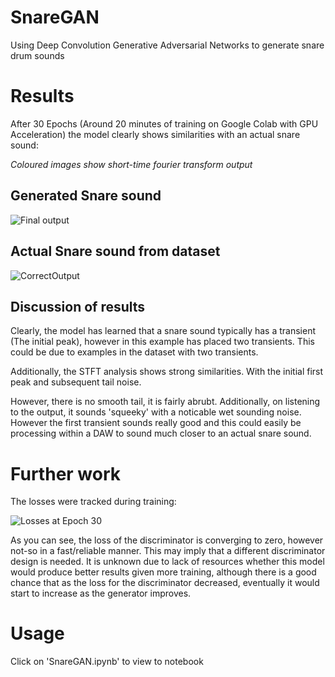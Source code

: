 # SnareGAN

Using Deep Convolution Generative Adversarial Networks to generate snare drum sounds

# Results

After 30 Epochs (Around 20 minutes of training on Google Colab with GPU Acceleration) the model clearly shows similarities with an actual snare sound:

*Coloured images show short-time fourier transform output*

## Generated Snare sound

![Final output](https://user-images.githubusercontent.com/47565873/126161264-82d4f615-180a-4729-87f9-82e11e33098a.png)

## Actual Snare sound from dataset

![CorrectOutput](https://user-images.githubusercontent.com/47565873/126161195-6494c8cc-b007-42af-aadc-a6d7f2c7860f.png)

## Discussion of results

Clearly, the model has learned that a snare sound typically has a transient (The initial peak), however in this example has placed two transients. This could be due to examples in the dataset with two transients.

Additionally, the STFT analysis shows strong similarities. With the initial first peak and subsequent tail noise.

However, there is no smooth tail, it is fairly abrubt. Additionally, on listening to the output, it sounds 'squeeky' with a noticable wet sounding noise. However the first transient sounds really good and this could easily be processing within a DAW to sound much closer to an actual snare sound.

# Further work

The losses were tracked during training:

![Losses at Epoch 30](https://user-images.githubusercontent.com/47565873/126162030-06d4a155-34b3-49a9-b763-80e859a44ff3.png)


As you can see, the loss of the discriminator is converging to zero, however not-so in a fast/reliable manner. This may imply that a different discriminator design is needed. It is unknown due to lack of resources whether this model would produce better results given more training, although there is a good chance that as the loss for the discriminator decreased, eventually it would start to increase as the generator improves. 

# Usage
Click on 'SnareGAN.ipynb' to view to notebook
